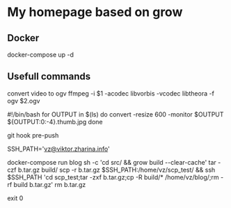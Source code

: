 # My homepage based on grow

## Docker
docker-compose up -d

## Usefull commands
convert video to ogv
ffmpeg -i $1 -acodec libvorbis -vcodec libtheora -f ogv $2.ogv

#!/bin/bash
for OUTPUT in $(ls)
do
    convert -resize 600 -monitor $OUTPUT ${OUTPUT:0:-4}.thumb.jpg
done

git hook pre-push

SSH_PATH='vz@viktor.zharina.info'

docker-compose run blog sh -c 'cd src/ && grow build --clear-cache'
tar -czf b.tar.gz build/
scp -r b.tar.gz $SSH_PATH:/home/vz/scp_test/ && ssh $SSH_PATH 'cd scp_test;tar -zxf b.tar.gz;cp -R build/* /home/vz/blog/;rm -rf build b.tar.gz'
rm b.tar.gz

exit 0

